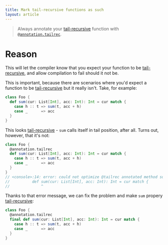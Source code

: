 ```yaml
---
title: Mark tail-recursive functions as such
layout: article
---
```


> Always annotate your [tail-recursive] function with [`@annotation.tailrec`].

# Reason

This will let the compiler know that you expect your function to be [tail-recursive], and allow compilation to fail should it not be.

This is important, because there are scenarios where you'd expect a function to be [tail-recursive] but it really isn't. Take, for example:

```scala
class Foo {
  def sum(cur: List[Int], acc: Int): Int = cur match {
    case h :: t => sum(t, acc + h)
    case _      => acc
  }
}
```

This looks [tail-recursive] - `sum` calls itself in tail position, after all. Turns out, however, that it's not:

```scala
class Foo {
  @annotation.tailrec
  def sum(cur: List[Int], acc: Int): Int = cur match {
    case h :: t => sum(t, acc + h)
    case _      => acc
  }
}
// <console>:14: error: could not optimize @tailrec annotated method sum: it is neither private nor final so can be overridden
//          def sum(cur: List[Int], acc: Int): Int = cur match {
//              ^
```

Thanks to that error message, we can fix the problem and make `sum` propery [tail-recursive]:

```scala
class Foo {
  @annotation.tailrec
  final def sum(cur: List[Int], acc: Int): Int = cur match {
    case h :: t => sum(t, acc + h)
    case _      => acc
  }
}
```

[recursive]:../definitions/recursion.html
[tail-recursive]:../definitions/tail_recursion.html
[`@annotation.tailrec`]:https://www.scala-lang.org/api/2.12.8/scala/annotation/tailrec.html
